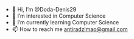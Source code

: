 - 👋 Hi, I’m @Doda-Denis29
- 👀 I’m interested in Computer Science
- 🌱 I’m currently learning Computer Science
- 📫 How to reach me antiradzlmao@gmail.com

<!---
Doda-Denis29/Doda-Denis29 is a ✨ special ✨ repository because its `README.md` (this file) appears on your GitHub profile.
You can click the Preview link to take a look at your changes.
--->

